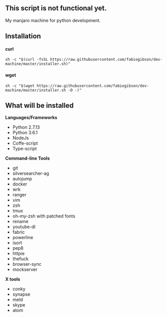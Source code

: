## This script is not functional yet.

My manjaro machine for python development.

Installation
--------------------

#### curl

    sh -c "$(curl -fsSL https://raw.githubusercontent.com/fabiogibson/dev-machine/master/installer.sh)"
    
#### wget

    sh -c "$(wget https://raw.githubusercontent.com/fabiogibson/dev-machine/master/installer.sh -O -)"

What will be installed
---------------------------
   
**Languages/Frameworks**
   * Python 2.7.13
   * Python 3.6.1
   * NodeJs
   * Coffe-script
   * Type-script
   
**Command-line Tools**
   * git
   * silversearcher-ag
   * autojump
   * docker
   * wrk
   * ranger
   * vim
   * zsh
   * tmux
   * oh-my-zsh with patched fonts
   * rename
   * youtube-dl
   * fabric
   * powerline 
   * isort 
   * pep8 
   * httpie
   * thefuck
   * browser-sync
   * mockserver
   
**X tools**
   * conky
   * synapse
   * meld
   * skype
   * atom


   
